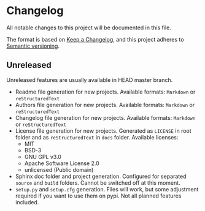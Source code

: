 # Changelog

All notable changes to this project will be documented in this file.

The format is based on [Keep a Changelog](https://keepachangelog.com),
and this project adheres to [Semantic versioning](https://semver.org/spec/v2.0.0.html).

## Unreleased

Unreleased features are usually available in HEAD master branch.

* Readme file generation for new projects. Available formats: `Markdown`
or `reStructuredText`
* Authors file generation for new projects. Available formats: `Markdown`
or `reStructuredText`
* Changelog file generation for new projects. Available formats: `Markdown`
or `reStructuredText`
* License file generation for new projects. Generated as `LICENSE` in root
folder and as `reStructuredText` in `docs` folder.
 Available licenses:
  * MIT
  * BSD-3
  * GNU GPL v3.0
  * Apache Software License 2.0
  * unlicensed (Public domain)
* Sphinx doc folder and project generation. Configured for separated `source`
and `build` folders. Cannot be switched off at this moment.
* `setup.py` and `setup.cfg` generation. Files will work, but some adjustment
required if you want to use them on pypi. Not all planned features included.
